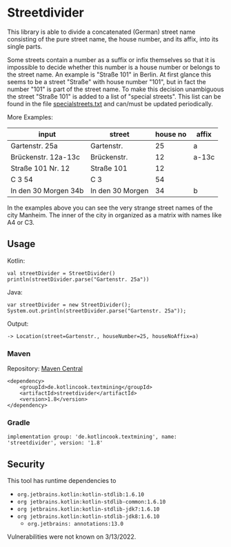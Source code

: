 # Streetdivider 

This library is able to divide a concatenated (German) street name
consisting of the pure street name, the house number, and its affix,
into its single parts.

Some streets contain a number as a suffix or infix themselves so that 
it is impossible to decide whether this number is a house number or 
belongs to the street name. An example is "Straße 101" in Berlin.
At first glance this seems to be a street "Straße" with 
house number "101", but in fact the number "101" is part of 
the street name. To make this decision unambiguous the street 
"Straße 101" is added to a list of "special streets". This list
can be found in the file [specialstreets.txt](src/main/resources/specialstreets.txt) and can/must be updated
periodically. 

More Examples: 

| input                | street           | house no | affix |
|----------------------|------------------|----------|-------|
| Gartenstr. 25a       | Gartenstr.       | 25       | a     |
| Brückenstr. 12a-13c  | Brückenstr.      | 12       | a-13c |
| Straße 101 Nr. 12    | Straße 101       | 12       |       |
| C 3 54               | C 3              | 54       |       |
| In den 30 Morgen 34b | In den 30 Morgen | 34       | b     |

In the examples above you can see the very strange street names of the
city Manheim. The inner of the city in organized as a matrix with names
like A4 or C3.

## Usage
Kotlin:
```
val streetDivider = StreetDivider()
println(streetDivider.parse("Gartenstr. 25a"))
``` 
Java:
```
var streetDivider = new StreetDivider();
System.out.println(streetDivider.parse("Gartenstr. 25a"));
```
Output:
```
-> Location(street=Gartenstr., houseNumber=25, houseNoAffix=a)
```

### Maven

Repository: [Maven Central](https://repo.maven.apache.org/maven2/de/kotlincook/textmining/streetdivider/)
```
<dependency>
    <groupId>de.kotlincook.textmining</groupId>
    <artifactId>streetdivider</artifactId>
    <version>1.8</version>
</dependency>
```
### Gradle 
```
implementation group: 'de.kotlincook.textmining', name: 'streetdivider', version: '1.8'
```

## Security 
This tool has runtime dependencies to 
* `org.jetbrains.kotlin:kotlin-stdlib:1.6.10`
* `org jetbrains.kotlin:kotlin-stdlib-common:1.6.10`
* `org jetbrains.kotlin:kotlin-stdlib-jdk7:1.6.10`
* `org jetbrains.kotlin:kotlin-stdlib-jdk8:1.6.10`
  * `org.jetbrains: annotations:13.0`

Vulnerabilities were not known on 3/13/2022.